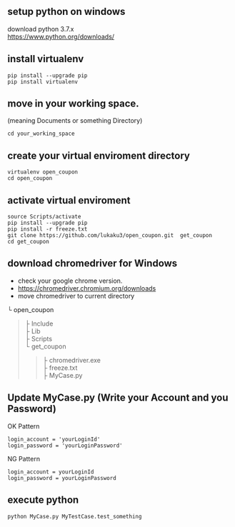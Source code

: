 ## setup python on windows
  download python 3.7.x  
  https://www.python.org/downloads/

## install virtualenv
    pip install --upgrade pip  
    pip install virtualenv  
## move in your working space.
   (meaning Documents or something Directory)
   
    cd your_working_space  
## create your virtual enviroment directory
    virtualenv open_coupon  
    cd open_coupon  
 
## activate virtual enviroment
    source Scripts/activate
    pip install --upgrade pip  
    pip install -r freeze.txt  
    git clone https://github.com/lukaku3/open_coupon.git  get_coupon  
    cd get_coupon  
  
## download chromedriver for Windows
- check your google chrome version.
- https://chromedriver.chromium.org/downloads
- move chromedriver to current directory  

└ open_coupon  
>├ Include  
├ Lib  
├ Scripts  
└ get_coupon  
>>├  chromedriver.exe  
├ freeze.txt    
├ MyCase.py    
  
## Update MyCase.py (Write your Account and you Password)

OK Pattern

    login_account = 'yourLoginId'  
    login_password = 'yourLoginPassword'
    
NG Pattern

    login_account = yourLoginId  
    login_password = yourLoginPassword
    
## execute python

    python MyCase.py MyTestCase.test_something

